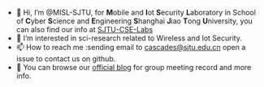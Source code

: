 - 👋 Hi, I’m @MISL-SJTU, for **M**obile and **I**ot **S**ecurity **L**aboratory in School of **C**yber **S**cience and **E**ngineering **S**hanghai **J**iao **T**ong **U**niversity, you can also find our info at [SJTU-CSE-Labs](https://infosec.sjtu.edu.cn/Lab.aspx)
- 👀 I’m interested in sci-research related to Wireless and Iot Security.
- 📫 How to reach me :sending email to cascades@sjtu.edu.cn open a issue to contact us on github.
- 📓 You can browse our [official blog](https://misl-sjtu.github.io/Blog/) for group meeting record and more info.  

<!---
MISL-SJTU/MISL-SJTU is a ✨ special ✨ repository because its `README.md` (this file) appears on your GitHub profile.
You can click the Preview link to take a look at your changes.
--->
